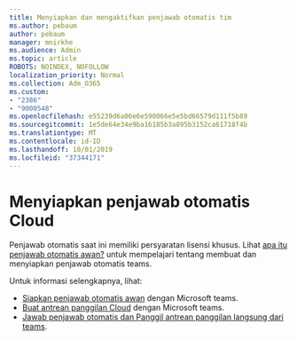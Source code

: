```yaml
---
title: Menyiapkan dan mengaktifkan penjawab otomatis tim
ms.author: pebaum
author: pebaum
manager: mnirkhe
ms.audience: Admin
ms.topic: article
ROBOTS: NOINDEX, NOFOLLOW
localization_priority: Normal
ms.collection: Adm_O365
ms.custom:
- "2386"
- "9000548"
ms.openlocfilehash: e55239d6a06e6e590066e5e5bd66579d111f5b89
ms.sourcegitcommit: 1e5de64e34e9ba16185b3a895b3152ca61718f4b
ms.translationtype: MT
ms.contentlocale: id-ID
ms.lasthandoff: 10/01/2019
ms.locfileid: "37344171"
---
```

# <a name="set-up-a-cloud-auto-attendant"></a>Menyiapkan penjawab otomatis Cloud

Penjawab otomatis saat ini memiliki persyaratan lisensi khusus. Lihat [apa itu penjawab otomatis awan?](https://docs.microsoft.com/microsoftteams/what-are-phone-system-auto-attendants) untuk mempelajari tentang membuat dan menyiapkan penjawab otomatis teams. 

Untuk informasi selengkapnya, lihat:

- [Siapkan penjawab otomatis awan](https://docs.microsoft.com/microsoftteams/create-a-phone-system-auto-attendant) dengan Microsoft teams. 
- [Buat antrean panggilan Cloud](https://docs.microsoft.com/microsoftteams/create-a-phone-system-call-queue) dengan Microsoft teams. 
- [Jawab penjawab otomatis dan Panggil antrean panggilan langsung dari teams](https://docs.microsoft.com/microsoftteams/answer-auto-attendant-and-call-queue-calls). 